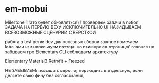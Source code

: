 # em-mobui
Milestone 1 (это будет обновляться)
! проверяем задачи в notion
ЗАДАЧА НА ПЕРВУЮ ВЕХУ ИСКЛЮЧИТЕЛЬНО UI НАКИДЫВАЕМ ВСЕВОЗМОЖНЫЕ СЦЕНАРИИ С ВЕРСТКОЙ

работа в test ветке
dev для основных сборок
важное помечаем label'ами
как используем паттерн на примере со страницей главное
не забываем про Elementary CLI
соблюдаем архитектуру

Elementary
Material3
Retrofit + Freezed

НЕ ЗАБЫВАЕМ: повышать версию;
переходить в отдельную, если делаете свою фичу без согласования;
